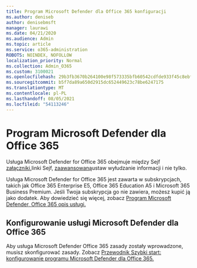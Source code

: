```yaml
---
title: Program Microsoft Defender dla Office 365 konfiguracji
ms.author: deniseb
author: denisebmsft
manager: laurawi
ms.date: 04/21/2020
ms.audience: Admin
ms.topic: article
ms.service: o365-administration
ROBOTS: NOINDEX, NOFOLLOW
localization_priority: Normal
ms.collection: Admin_O365
ms.custom: 3100021
ms.openlocfilehash: 29b3fb3670b264100e98f573335bfb60542cdfde933f45c8ebf77955c9ec9eb1
ms.sourcegitcommit: b5f7da89a650d2915dc652449623c78be6247175
ms.translationtype: MT
ms.contentlocale: pl-PL
ms.lasthandoff: 08/05/2021
ms.locfileid: "54113246"
---
```

# <a name="microsoft-defender-for-office-365"></a>Program Microsoft Defender dla Office 365

Usługa Microsoft Defender for Office 365 obejmuje między [](/microsoft-365/security/office-365-security/atp-safe-links)Sejf [załączniki,](/microsoft-365/security/office-365-security/atp-safe-attachments)linki Sejf, [zaawansowaną](/microsoft-365/security/office-365-security/atp-anti-phishing)ustaw wyłudzanie informacji i nie tylko. 

Usługa Microsoft Defender for Office 365 jest zawarta w subskrypcjach, takich jak Office 365 Enterprise E5, Office 365 Education A5 i Microsoft 365 Business Premium. Jeśli Twoja subskrypcja go nie zawiera, możesz kupić ją jako dodatek. Aby dowiedzieć się więcej, zobacz [Program Microsoft Defender, Office 365 opis usługi.](/office365/servicedescriptions/office-365-advanced-threat-protection-service-description)

## <a name="set-up-microsoft-defender-for-office-365"></a>Konfigurowanie usługi Microsoft Defender dla Office 365

Aby usługa Microsoft Defender Office 365 zasady zostały wprowadzone, musisz skonfigurować zasady. Zobacz [Przewodnik Szybki start: konfigurowanie programu Microsoft Defender dla Office 365.](/microsoft-365/security/office-365-security/office-365-atp)

